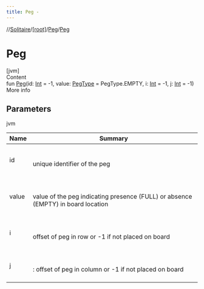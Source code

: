 ```yaml
---
title: Peg -
---
```

//[Solitaire](../../index.md)/[[root]](../index.md)/[Peg](index.md)/[Peg](-peg.md)



# Peg  
[jvm]  
Content  
fun [Peg](-peg.md)(id: [Int](https://kotlinlang.org/api/latest/jvm/stdlib/kotlin/-int/index.html) = -1, value: [PegType](../-peg-type/index.md) = PegType.EMPTY, i: [Int](https://kotlinlang.org/api/latest/jvm/stdlib/kotlin/-int/index.html) = -1, j: [Int](https://kotlinlang.org/api/latest/jvm/stdlib/kotlin/-int/index.html) = -1)  
More info  


## Parameters  
  
jvm  
  
|  Name|  Summary| 
|---|---|
| <a name="/Peg/Peg/#kotlin.Int#PegType#kotlin.Int#kotlin.Int/PointingToDeclaration/"></a>id| <a name="/Peg/Peg/#kotlin.Int#PegType#kotlin.Int#kotlin.Int/PointingToDeclaration/"></a><br><br>unique identifier of the peg<br><br>
| <a name="/Peg/Peg/#kotlin.Int#PegType#kotlin.Int#kotlin.Int/PointingToDeclaration/"></a>value| <a name="/Peg/Peg/#kotlin.Int#PegType#kotlin.Int#kotlin.Int/PointingToDeclaration/"></a><br><br>value of the peg indicating presence (FULL) or absence (EMPTY) in board location<br><br>
| <a name="/Peg/Peg/#kotlin.Int#PegType#kotlin.Int#kotlin.Int/PointingToDeclaration/"></a>i| <a name="/Peg/Peg/#kotlin.Int#PegType#kotlin.Int#kotlin.Int/PointingToDeclaration/"></a><br><br>offset of peg in row or -1 if not placed on board<br><br>
| <a name="/Peg/Peg/#kotlin.Int#PegType#kotlin.Int#kotlin.Int/PointingToDeclaration/"></a>j| <a name="/Peg/Peg/#kotlin.Int#PegType#kotlin.Int#kotlin.Int/PointingToDeclaration/"></a><br><br>: offset of peg in column or -1 if not placed on board<br><br>
  
  



